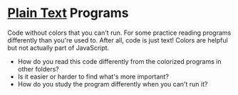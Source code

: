 # [Plain Text](https://en.wikipedia.org/wiki/Plain_text) Programs

Code without colors that you can't run. For some practice reading programs differently than you're used to. After all, code is just text! Colors are helpful but not actually part of JavaScript.

- How do you read this code differently from the colorized programs in other folders?
- Is it easier or harder to find what's more important?
- How do you study the program differently when you can't run it?
